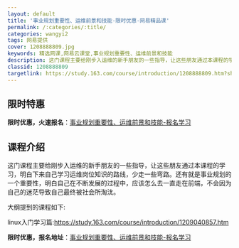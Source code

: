 ```yaml
---
layout: default
title: '事业规划重要性、运维前景和技能-限时优惠-网易精品课'
permalink: /:categories/:title/
categories: wangyi2
tags: 网易提供
cover: 1208888809.jpg
keywords: 精选网课,网易云课堂,事业规划重要性、运维前景和技能
description: 这门课程主要给刚步入运维的新手朋友的一些指导，让这些朋友通过本课程的学习，明白下来自己学习运维岗位知识的路线，少走一些弯
classid: 1208888809
targetlink: https://study.163.com/course/introduction/1208888809.htm?share=1&shareId=1025206652&utm_campaign=share&utm_medium=iphoneShare&utm_source=&utm_u=1025206652
---
```


## 限时特惠

**限时优惠，火速报名**：[事业规划重要性、运维前景和技能-报名学习](https://study.163.com/course/introduction/1208888809.htm?share=1&shareId=1025206652&utm_campaign=share&utm_medium=iphoneShare&utm_source=&utm_u=1025206652)

## 课程介绍

这门课程主要给刚步入运维的新手朋友的一些指导，让这些朋友通过本课程的学习，明白下来自己学习运维岗位知识的路线，少走一些弯路。还有就是事业规划的一个重要性，明白自己在不断发展的过程中，应该怎么去一直走在前端，不会因为自己的迷茫导致自己最终被社会所淘汰。

大纲提到的课程如下:

linux入门学习篇:https://study.163.com/course/introduction/1209040857.htm

**限时优惠，报名地址**：[事业规划重要性、运维前景和技能-报名学习](https://study.163.com/course/introduction/1208888809.htm?share=1&shareId=1025206652&utm_campaign=share&utm_medium=iphoneShare&utm_source=&utm_u=1025206652)


